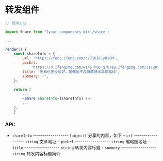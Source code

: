 # 转发组件

```jsx
// 使用方法

import Share from '[your components dir]/share';

...

render() {
	const shareInfo = {
		url: 'https://feng.ifeng.com/c/7j0IEJyUsOM',
		picUrl:
			'https://d.ifengimg.com/w145_h80_q70/e0.ifengimg.com/11/2018/1228/41334D757F5A783FA8994DB818C5A9526915B376_size132_w1080_h662.jpeg',
		title: '无核化还没谈好，朝韩迫不及待联通半岛铁路线',
		summery: '',
	};

	return (
		...
		<Share shareInfo={shareInfo} />
		...
	);
    }
```

### API:

-   `shareInfo` ------------------ `[object]` 分享的内容，如下 - `url` ------------------ `string` 文章地址 - `picUrl` ------------------ `string` 缩略图地址 - `title` ------------------ `string` 转发内容标题 - `summery` ------------------ `string` 转发内容标题简介
